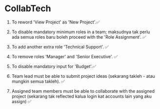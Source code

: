 # CollabTech
 
1. To reword 'View Project' as 'New Project'.✅

2. To disable mandatory minimum roles in a team; maksudnya tak perlu ada semua roles baru boleh proceed with the 'Role Assignment'.  ✅

3. To add another extra role 'Technical Support'. ✅

4. To remove roles 'Manager' and 'Senior Executive'. ✅

5. To disable mandatory input for 'Budget'.✅

6. Team lead must be able to submit project ideas (sekarang takleh - atau mungkin semua takleh). ✅

7. Assigned team members must be able to collaborate with the assigned project (sekarang tak reflected kalua login kat accounts lain yang aku assign) ✅


